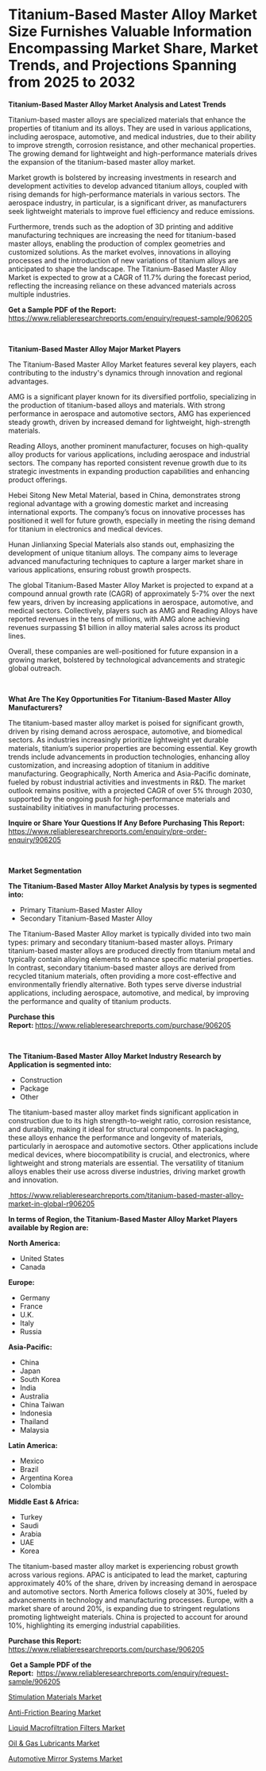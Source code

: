 <p><h1>Titanium-Based Master Alloy Market Size Furnishes Valuable Information Encompassing Market Share, Market Trends, and Projections Spanning from 2025 to 2032</h1></p><p><strong>Titanium-Based Master Alloy Market Analysis and Latest Trends</strong></p>
<p><p>Titanium-based master alloys are specialized materials that enhance the properties of titanium and its alloys. They are used in various applications, including aerospace, automotive, and medical industries, due to their ability to improve strength, corrosion resistance, and other mechanical properties. The growing demand for lightweight and high-performance materials drives the expansion of the titanium-based master alloy market.</p><p>Market growth is bolstered by increasing investments in research and development activities to develop advanced titanium alloys, coupled with rising demands for high-performance materials in various sectors. The aerospace industry, in particular, is a significant driver, as manufacturers seek lightweight materials to improve fuel efficiency and reduce emissions.</p><p>Furthermore, trends such as the adoption of 3D printing and additive manufacturing techniques are increasing the need for titanium-based master alloys, enabling the production of complex geometries and customized solutions. As the market evolves, innovations in alloying processes and the introduction of new variations of titanium alloys are anticipated to shape the landscape. The Titanium-Based Master Alloy Market is expected to grow at a CAGR of 11.7% during the forecast period, reflecting the increasing reliance on these advanced materials across multiple industries.</p></p>
<p><strong>Get a Sample PDF of the Report:&nbsp;</strong> <a href="https://www.reliableresearchreports.com/enquiry/request-sample/906205?utm_campaign=102&utm_medium=2&utm_source=Github&utm_content=ia&utm_term=21032025&utm_id=titanium-based-master-alloy">https://www.reliableresearchreports.com/enquiry/request-sample/906205</a></p>
<p>&nbsp;</p>
<p><strong>Titanium-Based Master Alloy Major Market Players</strong></p>
<p><p>The Titanium-Based Master Alloy Market features several key players, each contributing to the industry's dynamics through innovation and regional advantages. </p><p>AMG is a significant player known for its diversified portfolio, specializing in the production of titanium-based alloys and materials. With strong performance in aerospace and automotive sectors, AMG has experienced steady growth, driven by increased demand for lightweight, high-strength materials. </p><p>Reading Alloys, another prominent manufacturer, focuses on high-quality alloy products for various applications, including aerospace and industrial sectors. The company has reported consistent revenue growth due to its strategic investments in expanding production capabilities and enhancing product offerings.</p><p>Hebei Sitong New Metal Material, based in China, demonstrates strong regional advantage with a growing domestic market and increasing international exports. The company’s focus on innovative processes has positioned it well for future growth, especially in meeting the rising demand for titanium in electronics and medical devices.</p><p>Hunan Jinlianxing Special Materials also stands out, emphasizing the development of unique titanium alloys. The company aims to leverage advanced manufacturing techniques to capture a larger market share in various applications, ensuring robust growth prospects.</p><p>The global Titanium-Based Master Alloy Market is projected to expand at a compound annual growth rate (CAGR) of approximately 5-7% over the next few years, driven by increasing applications in aerospace, automotive, and medical sectors. Collectively, players such as AMG and Reading Alloys have reported revenues in the tens of millions, with AMG alone achieving revenues surpassing $1 billion in alloy material sales across its product lines.</p><p>Overall, these companies are well-positioned for future expansion in a growing market, bolstered by technological advancements and strategic global outreach.</p></p>
<p>&nbsp;</p>
<p><strong>What Are The Key Opportunities For Titanium-Based Master Alloy Manufacturers?</strong></p>
<p><p>The titanium-based master alloy market is poised for significant growth, driven by rising demand across aerospace, automotive, and biomedical sectors. As industries increasingly prioritize lightweight yet durable materials, titanium’s superior properties are becoming essential. Key growth trends include advancements in production technologies, enhancing alloy customization, and increasing adoption of titanium in additive manufacturing. Geographically, North America and Asia-Pacific dominate, fueled by robust industrial activities and investments in R&D. The market outlook remains positive, with a projected CAGR of over 5% through 2030, supported by the ongoing push for high-performance materials and sustainability initiatives in manufacturing processes.</p></p>
<p><strong>Inquire or Share Your Questions If Any Before Purchasing This Report:</strong> <a href="https://www.reliableresearchreports.com/enquiry/pre-order-enquiry/906205?utm_campaign=102&utm_medium=2&utm_source=Github&utm_content=ia&utm_term=21032025&utm_id=titanium-based-master-alloy">https://www.reliableresearchreports.com/enquiry/pre-order-enquiry/906205</a></p>
<p>&nbsp;</p>
<p><strong>Market Segmentation</strong></p>
<p><strong>The Titanium-Based Master Alloy Market Analysis by types is segmented into:</strong></p>
<p><ul><li>Primary Titanium-Based Master Alloy</li><li>Secondary Titanium-Based Master Alloy</li></ul></p>
<p><p>The Titanium-Based Master Alloy market is typically divided into two main types: primary and secondary titanium-based master alloys. Primary titanium-based master alloys are produced directly from titanium metal and typically contain alloying elements to enhance specific material properties. In contrast, secondary titanium-based master alloys are derived from recycled titanium materials, often providing a more cost-effective and environmentally friendly alternative. Both types serve diverse industrial applications, including aerospace, automotive, and medical, by improving the performance and quality of titanium products.</p></p>
<p><strong>Purchase this Report:&nbsp;</strong><a href="https://www.reliableresearchreports.com/purchase/906205?utm_campaign=102&utm_medium=2&utm_source=Github&utm_content=ia&utm_term=21032025&utm_id=titanium-based-master-alloy">https://www.reliableresearchreports.com/purchase/906205</a></p>
<p>&nbsp;</p>
<p><strong>The Titanium-Based Master Alloy Market Industry Research by Application is segmented into:</strong></p>
<p><ul><li>Construction</li><li>Package</li><li>Other</li></ul></p>
<p><p>The titanium-based master alloy market finds significant application in construction due to its high strength-to-weight ratio, corrosion resistance, and durability, making it ideal for structural components. In packaging, these alloys enhance the performance and longevity of materials, particularly in aerospace and automotive sectors. Other applications include medical devices, where biocompatibility is crucial, and electronics, where lightweight and strong materials are essential. The versatility of titanium alloys enables their use across diverse industries, driving market growth and innovation.</p></p>
<p><a href="https://www.reliableresearchreports.com/titanium-based-master-alloy-market-in-global-r906205?utm_campaign=102&utm_medium=2&utm_source=Github&utm_content=ia&utm_term=21032025&utm_id=titanium-based-master-alloy">&nbsp;https://www.reliableresearchreports.com/titanium-based-master-alloy-market-in-global-r906205</a></p>
<p><strong>In terms of Region, the Titanium-Based Master Alloy Market Players available by Region are:</strong></p>
<p>
    <p> <strong> North America: </strong>
        <ul>
            <li>United States</li>
            <li>Canada</li>
        </ul>
        </p> 
    <p> <strong> Europe: </strong>
        <ul>
            <li>Germany</li>
            <li>France</li>
            <li>U.K.</li>
            <li>Italy</li>
            <li>Russia</li>
        </ul>
        </p> 
    <p> <strong> Asia-Pacific: </strong>
        <ul>
            <li>China</li>
            <li>Japan</li>
            <li>South Korea</li>
            <li>India</li>
            <li>Australia</li>
            <li>China Taiwan</li>
            <li>Indonesia</li>
            <li>Thailand</li>
            <li>Malaysia</li>
        </ul>
        </p> 
    <p> <strong> Latin America: </strong>
        <ul>
            <li>Mexico</li>
            <li>Brazil</li>
            <li>Argentina Korea</li>
            <li>Colombia</li>
        </ul>
        </p> 
    <p> <strong> Middle East & Africa: </strong>
        <ul>
            <li>Turkey</li>
            <li>Saudi</li>
            <li>Arabia</li>
            <li>UAE</li>
            <li>Korea</li>
        </ul>
    </p>
    </p>
<p><p>The titanium-based master alloy market is experiencing robust growth across various regions. APAC is anticipated to lead the market, capturing approximately 40% of the share, driven by increasing demand in aerospace and automotive sectors. North America follows closely at 30%, fueled by advancements in technology and manufacturing processes. Europe, with a market share of around 20%, is expanding due to stringent regulations promoting lightweight materials. China is projected to account for around 10%, highlighting its emerging industrial capabilities.</p></p>
<p><strong>Purchase this Report: </strong><a href="https://www.reliableresearchreports.com/purchase/906205?utm_campaign=102&utm_medium=2&utm_source=Github&utm_content=ia&utm_term=21032025&utm_id=titanium-based-master-alloy">https://www.reliableresearchreports.com/purchase/906205</a></p>
<p>&nbsp;<strong>Get a Sample PDF of the Report:&nbsp;&nbsp;</strong><a href="https://www.reliableresearchreports.com/enquiry/request-sample/906205?utm_campaign=102&utm_medium=2&utm_source=Github&utm_content=ia&utm_term=21032025&utm_id=titanium-based-master-alloy">https://www.reliableresearchreports.com/enquiry/request-sample/906205</a></p>
<p><strong></strong></p>
<p><p><a href="https://github.com/dringmurza6r/Market-Research-Report-List-1/blob/main/stimulation-materials-market.md?utm_campaign=102&utm_medium=2&utm_source=Github&utm_content=ia&utm_term=21032025&utm_id=titanium-based-master-alloy">Stimulation Materials Market</a></p><p><a href="https://github.com/gasikcalbos8/Market-Research-Report-List-1/blob/main/anti-friction-bearing-market.md?utm_campaign=102&utm_medium=2&utm_source=Github&utm_content=ia&utm_term=21032025&utm_id=titanium-based-master-alloy">Anti-Friction Bearing Market</a></p><p><a href="https://github.com/vaduzunny/Market-Research-Report-List-1/blob/main/liquid-macrofiltration-filters-market.md?utm_campaign=102&utm_medium=2&utm_source=Github&utm_content=ia&utm_term=21032025&utm_id=titanium-based-master-alloy">Liquid Macrofiltration Filters Market</a></p><p><a href="https://github.com/abdhsheila7/Market-Research-Report-List-1/blob/main/oil-gas-lubricants-market.md?utm_campaign=102&utm_medium=2&utm_source=Github&utm_content=ia&utm_term=21032025&utm_id=titanium-based-master-alloy">Oil & Gas Lubricants Market</a></p><p><a href="https://github.com/ubavicachida/Market-Research-Report-List-1/blob/main/automotive-mirror-systems-market.md?utm_campaign=102&utm_medium=2&utm_source=Github&utm_content=ia&utm_term=21032025&utm_id=titanium-based-master-alloy">Automotive Mirror Systems Market</a></p></p>